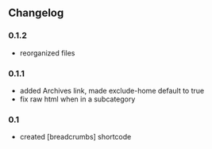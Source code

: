 ## Changelog

### 0.1.2
- reorganized files

### 0.1.1
- added Archives link, made exclude-home default to true
- fix raw html when in a subcategory

### 0.1
- created [breadcrumbs] shortcode
